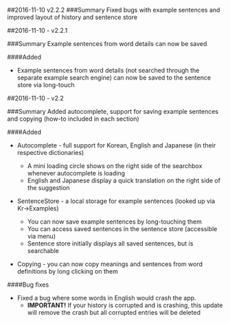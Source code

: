 ##2016-11-10 v2.2.2
###Summary
Fixed bugs with example sentences and improved layout of history and sentence store


##2016-11-10 - v2.2.1

###Summary
Example sentences from word details can now be saved

####Added
 - Example sentences from word details (not searched through the separate example search engine) can now be saved to the sentence store via long-touch

 
##2016-11-10 - v2.2

###Summary
Added autocomplete, support for saving example sentences and copying (how-to included in each section)

####Added
 - Autocomplete - full support for Korean, English and Japanese (in their respective dictionaries)
    - A mini loading circle shows on the right side of the searchbox whenever autocomplete is loading
    - English and Japanese display a quick translation on the right side of the suggestion

 - SentenceStore - a local storage for example sentences (looked up via Kr->Examples)
    - You can now save example sentences by long-touching them
    - You can access saved sentences in the sentence store (accessible via menu)
    - Sentence store initially displays all saved sentences, but is searchable

 - Copying - you can now copy meanings and sentences from word definitions by long clicking on them
 
####Bug fixes
 - Fixed a bug where some words in English would crash the app.
    - **IMPORTANT!** If your history is corrupted and is crashing, this update will remove the crash but all corrupted entries will be deleted